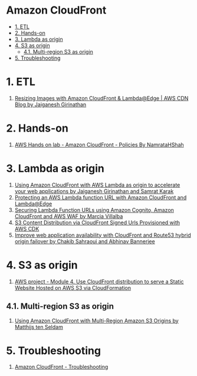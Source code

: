 <h1>Amazon CloudFront</h1>

<!-- TOC -->

- [1. ETL](#1-etl)
- [2. Hands-on](#2-hands-on)
- [3. Lambda as origin](#3-lambda-as-origin)
- [4. S3 as origin](#4-s3-as-origin)
  - [4.1. Multi-region S3 as origin](#41-multi-region-s3-as-origin)
- [5. Troubleshooting](#5-troubleshooting)

<!-- /TOC -->

# 1. ETL

1. [Resizing Images with Amazon CloudFront & Lambda@Edge | AWS CDN Blog by Jaiganesh Girinathan](https://aws.amazon.com/blogs/networking-and-content-delivery/resizing-images-with-amazon-cloudfront-lambdaedge-aws-cdn-blog/)

# 2. Hands-on

1. [AWS Hands on lab - Amazon CloudFront - Policies By NamrataHShah](https://www.youtube.com/watch?v=vube26bjjZk)

# 3. Lambda as origin

1. [Using Amazon CloudFront with AWS Lambda as origin to accelerate your web applications by Jaiganesh Girinathan and Samrat Karak](https://aws.amazon.com/blogs/networking-and-content-delivery/using-amazon-cloudfront-with-aws-lambda-as-origin-to-accelerate-your-web-applications/)
1. [Protecting an AWS Lambda function URL with Amazon CloudFront and Lambda@Edge](https://aws.amazon.com/blogs/compute/protecting-an-aws-lambda-function-url-with-amazon-cloudfront-and-lambdaedge/)
1. [Securing Lambda Function URLs using Amazon Cognito, Amazon CloudFront and AWS WAF by Marcia Villalba](https://aws.amazon.com/blogs/compute/securing-lambda-function-urls-using-amazon-cognito-amazon-cloudfront-and-aws-waf/)
1. [S3 Content Distribution via CloudFront Signed Urls Provisioned with AWS CDK](https://thecodinginterface.com/blog/signed-urls-cloudfront-s3/)
1. [Improve web application availability with CloudFront and Route53 hybrid origin failover by Chakib Sahraoui and Abhinav Bannerjee](https://aws.amazon.com/blogs/networking-and-content-delivery/improve-web-application-availability-with-cloudfront-and-route53-hybrid-origin-failover/)

# 4. S3 as origin

1. [AWS project - Module 4. Use CloudFront distribution to serve a Static Website Hosted on AWS S3 via CloudFormation](https://dev.to/tiamatt/aws-project-module-4-use-cloudfront-distribution-to-serve-a-static-website-hosted-on-aws-s3-via-cloudformation-226m)

## 4.1. Multi-region S3 as origin

1. [Using Amazon CloudFront with Multi-Region Amazon S3 Origins by Matthijs ten Seldam](https://aws.amazon.com/blogs/apn/using-amazon-cloudfront-with-multi-region-amazon-s3-origins/)

# 5. Troubleshooting

1. [Amazon CloudFront - Troubleshooting](https://explore.skillbuilder.aws/learn/course/10072/amazon-cloudfront-troubleshooting)
